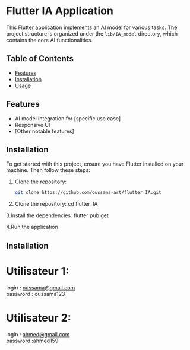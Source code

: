 # Flutter IA Application

This Flutter application implements an AI model for various tasks. The project structure is organized under the `lib/IA_model` directory, which contains the core AI functionalities.

## Table of Contents
- [Features](#features)
- [Installation](#installation)
- [Usage](#usage)


## Features
- AI model integration for [specific use case]
- Responsive UI
- [Other notable features]

## Installation

To get started with this project, ensure you have Flutter installed on your machine. Then follow these steps:

1. Clone the repository:
   ```bash
   git clone https://github.com/oussama-art/flutter_IA.git
   
2. Clone the repository:
   cd flutter_IA
   
3.Install the dependencies:
  flutter pub get
  
4.Run the application

## Installation
# Utilisateur 1:
login : oussama@gmail.com   
password : oussama123   

# Utilisateur 2:
login : ahmed@gmail.com   
password :ahmed159










